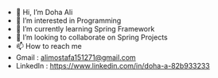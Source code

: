 - 👋 Hi, I’m Doha Ali
- 👀 I’m interested in Programming
- 🌱 I’m currently learning Spring Framework
- 💞️ I’m looking to collaborate on Spring Projects
- 📫 How to reach me 
- Gmail : alimostafa151271@gmail.com
- LinkedIn : https://www.linkedin.com/in/doha-a-82b933233

<!---
Doha2506/Doha2506 is a ✨ special ✨ repository because its `README.md` (this file) appears on your GitHub profile.
You can click the Preview link to take a look at your changes.
--->

